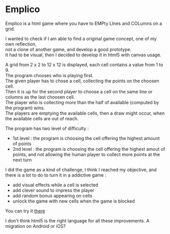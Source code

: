 # Emplico
Emplico is a html game where you have to EMPty LInes and COLumns on a grid.<br>

I wanted to check if I am able to find a original game concept, one of my own reflection,<br>
not a clone of another game, and develop a good prototype.<br>
It had to be visual, then I decided to develop it in html5 with canvas usage.

A grid from 2 x 2 to 12 x 12 is displayed, each cell contains a value from 1 to 9.<br>
The program chooses who is playing first.<br>
The given player has to chose a cell, collecting the points on the choosen cell.<br>
Then it is up for the second player to choose a cell on the same line or columns as the last choosen cell.<br>
The player who is collecting more than the half of available (computed by the program) wins.<br>
The players are emptying the available cells, then a draw might occur, when the available cells are out of reach.<br>

The program has two level of difficulty :<br>
* 1st level : the program is choosing the cell offering the highest amount of points<br>
* 2nd level : the program is choosing the cell offering the highest amout of points, and not allowing the human player to collect more points at the next turn<br>

I did the game as a kind of challenge, I think I reached my objective, and there is a lot to do to turn it in a addictive game :
* add visual effects while a cell is selected
* add clever sound to impress the player
* add random bonus appearing on cells
* unlock the game with new cells when the game is blocked

You can try it <a href="http://www.fridou.com/perso/emplico/emplico.html">there</a>

I don't think html5 is the right language for all these improvements.
A migration on Android or iOS?
